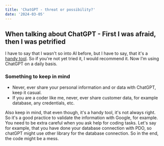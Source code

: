 ```yaml
---
title: 'ChatGPT - threat or possibility?'
date: '2024-03-05'
---
```


## When talking about ChatGPT - First I was afraid, then I was petrified

I have to say that I wasn't so into AI before, but I have to say, that it's a [handy tool](https://openai.com/index/chatgpt/). So if you're not yet tried it, I would recommend it. Now I'm using ChatGPT on a daily basis.

### Something to keep in mind

- Never, ever share your personal information and or data with ChatGPT, keep it casual.
- If you are a coder like me, never, ever share customer data, for example database, any credentials, etc.

Also keep in mind, that even though, it's a handy tool, it's not always right. So it's a good practice to validate the information with Google, for example. You need to be extra careful when you ask help for coding tasks. Let's say for example, that you have done your database connection with PDO, so chatGPT might use other library for the database connection. So in the end, the code might be a mess.
